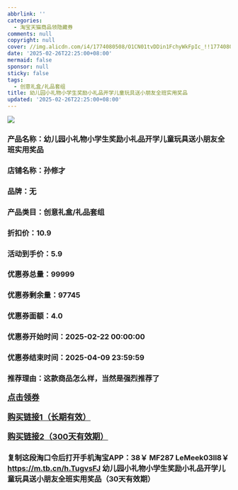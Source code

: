 ```yaml
---
abbrlink: ''
categories:
  - 淘宝天猫商品领隐藏券
comments: null
copyright: null
cover: //img.alicdn.com/i4/1774080508/O1CN01tvDDin1FchyWkFpIc_!!1774080508.jpg
date: '2025-02-26T22:25:00+08:00'
mermaid: false
sponsor: null
sticky: false
tags:
  - 创意礼盒/礼品套组
title: 幼儿园小礼物小学生奖励小礼品开学儿童玩具送小朋友全班实用奖品
updated: '2025-02-26T22:25:00+08:00'
--- 
```


![](//img.alicdn.com/i4/1774080508/O1CN01tvDDin1FchyWkFpIc_!!1774080508.jpg)

### 产品名称：幼儿园小礼物小学生奖励小礼品开学儿童玩具送小朋友全班实用奖品
### 店铺名称：孙修才
### 品牌：无
### 产品类目：创意礼盒/礼品套组
### 折扣价：10.9
### 活动到手价：5.9
### 优惠券总量：99999
### 优惠券剩余量：97745
### 优惠券面额：4.0
### 优惠券开始时间：2025-02-22 00:00:00	
### 优惠券结束时间：2025-04-09 23:59:59	
### 推荐理由：这款商品怎么样，当然是强烈推荐了

<p style="font-size: 18px; font-weight: bold;">
  <a href="https://uland.taobao.com/coupon/edetail?e=rQjkPnLUXWWlhHvvyUNXZfh8CuWt5YH5OVuOuRD5gLJMmdsrkidbOUV9IBA4kmjLTcjB%2BX0HydH4rt8cMR2Z%2F4Fn1kPksC1gfeG8i9DeA5ImB1Cx8HNzMKWoR9%2BuhYfJ0aTV9WiNEEhyBOK%2B8KjzSuzY3MUSAX0G1TP3uC6T%2BzrKa4jyh4U%2Bo9Q48aoyk0EgrnDmxbdu1mCNfiknwDwgYS%2FsWqyKYTVEvx24htuqzYwDHXLApfbZC9QqW3sOLwhkjvgSGBLI7zhHplq%2FGnLCskXKyhIm9K%2BuJu%2BXsSSndVhwy7cgGF%2BpAO4bxC%2B7zJfQiCpAJSP9%2Brk%3D&traceId=2166d8db17407296732636749d133b&union_lens=lensId%3AOPT%401740729689%40213d1eb6_0d3a_1954b93254f_e066%4001%40eyJmbG9vcklkIjo3MzM1NH0ie" target="_blank">点击领券</a>
</p>
<p style="font-size: 18px; font-weight: bold;">
  <a href="https://s.click.taobao.com/t?e=m%3D2%26s%3DItG4YCeFFHhw4vFB6t2Z2ueEDrYVVa64LKpWJ%2Bin0XLjf2vlNIV67kkfnVn6TwKdWI6w0dMGH8j3ID%2FV1RqsF4wnCJeELi4I%2FIEn%2BS1IjHAB0ghlTd7WlZVm%2FOAUUFw71qrpxiwMoCNxc1AtbZGVS7f3W5AF2MALZbgr%2BFFs0BgLZMqoQW%2BfuB6GmlJyRiVTHKeC8Ag3nSbMx6FM%2B1cOfWrqWiM9JiA9ipFgoOAHfhGI1L0z%2BiHB3SmZnmKf1rxRaasq7ko3H7mPgysBSxHfUOXVLEPDWL24MNpd%2BsNBn%2FBmQqX6tIbgByGFCzYOOqAQ" target="_blank">购买链接1（长期有效）</a>
</p>
<p style="font-size: 18px; font-weight: bold;">
  <a href="https://s.click.taobao.com/dTS4TNs" target="_blank">购买链接2（300天有效期）</a>
</p>

### 复制这段淘口令后打开手机淘宝APP：38￥ MF287 LeMeek03ll8￥ https://m.tb.cn/h.TugvsFJ  幼儿园小礼物小学生奖励小礼品开学儿童玩具送小朋友全班实用奖品（30天有效期）
